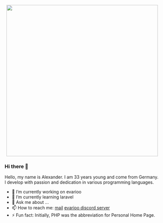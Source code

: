 <p align="center"><a href="https://www.evarioo.de" target="_blank"><img src="https://media.evarioo.de/github/github-logo.png" width="493" /></a></p>

### Hi there 👋

Hello, my name is Alexander. I am 33 years young and come from Germany. I develop with passion and dedication in various programming languages.

- 🔭 I’m currently working on evarioo
- 🌱 I’m currently learning laravel
- 💬 Ask me about ...
- 📫 How to reach me: [mail](mailto:info@evarioo.de) [evarioo discord server](https://discord.com/invite/xAnwrrN9AT)
- ⚡ Fun fact: Initially, PHP was the abbreviation for Personal Home Page.
